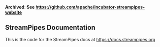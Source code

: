 **Archived: See https://github.com/apache/incubator-streampipes-website**

## StreamPipes Documentation

This is the code for the StreamPipes docs at https://docs.streampipes.org
